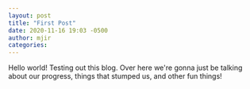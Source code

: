 ```yaml
---
layout: post
title: "First Post"
date: 2020-11-16 19:03 -0500
author: mjir
categories:
---
```


Hello world! Testing out this blog. Over here we're gonna just be talking about our progress, things that stumped us, and other fun things!
